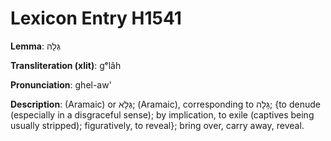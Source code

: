 # Lexicon Entry H1541

**Lemma**: גְּלָה

**Transliteration (xlit)**: gᵉlâh

**Pronunciation**: ghel-aw'

**Description**:
(Aramaic) or גְּלָא; (Aramaic), corresponding to גָּלָה; {to denude (especially in a disgraceful sense); by implication, to exile (captives being usually stripped); figuratively, to reveal}; bring over, carry away, reveal.
